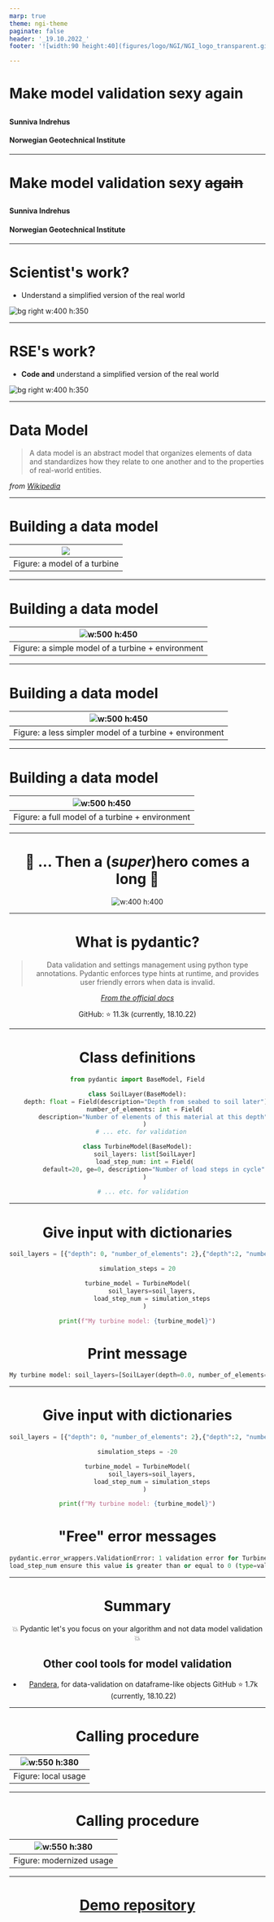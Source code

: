 ```yaml
---
marp: true
theme: ngi-theme
paginate: false
header: '_19.10.2022_'
footer: '![width:90 height:40](figures/logo/NGI/NGI_logo_transparent.gif)'

---
```


<!-- _class: title --> 
# Make model validation sexy again 


## 

####

#### Sunniva Indrehus
#### Norwegian Geotechnical Institute

---



<!-- _class: title --> 
# Make model validation sexy ~~again~~


## 

####

#### Sunniva Indrehus
#### Norwegian Geotechnical Institute

---



<!-- paginate: true -->

<!-- _footer: "![width:90 height:40](figures/logo/NGI/NGI_logo_transparent.gif)  *Figure credit: [Ali Bati](http://www.alibati.com/horse)* " -->

# Scientist's work? 


- Understand a simplified version of the real world 


 
![bg right w:400 h:350](figures/illustrations/horse.png) 



--- 

<!-- paginate: true -->

<!-- _footer: "![width:90 height:40](figures/logo/NGI/NGI_logo_transparent.gif)  *Figure credit: [Ali Bati](http://www.alibati.com/horse)* " -->



# RSE's work? 


- **Code and** understand a simplified version of the real world 


 
![bg right w:400 h:350](figures/illustrations/horse.png) 



--- 


# Data Model 

> A data model is an abstract model that organizes elements of data and standardizes how they relate to one another and to the properties of real-world entities.

*from [Wikipedia](https://en.wikipedia.org/wiki/Data_model)*


---


# Building a data model 

|![](figures/illustrations/start.png) |
|:--:|
| Figure: a model of a turbine |


--- 


# Building a data model 

|![w:500 h:450](figures/illustrations/simple_model.png) |
|:--:|
| Figure: a simple model of a turbine + environment |

--- 


# Building a data model 

|![w:500 h:450](figures/illustrations/bit_hard.png) |
|:--:|
| Figure: a less simpler model of a turbine + environment|


--- 


# Building a data model 

|![w:500 h:450](figures/illustrations/full_model.png) |
|:--:|
| Figure: a full model of a turbine + environment|

--- 




<div align="center"> 

# :musical_note: ...  Then a (_super_)hero comes a long :musical_note:


![w:400 h:400](figures/illustrations/hero.png) 

--- 

# What is pydantic? 

>  Data validation and settings management using python type annotations. Pydantic enforces type hints at runtime, and provides user friendly errors when data is invalid.
> 
*[From the official docs](https://pydantic-docs.helpmanual.io/)*

GitHub: :star: 11.3k (currently, 18.10.22) 


--- 


# Class definitions 

<div class="twocols">

```python
from pydantic import BaseModel, Field

class SoilLayer(BaseModel):
    depth: float = Field(description="Depth from seabed to soil later")
    number_of_elements: int = Field(
        description="Number of elements of this material at this depth"
    )
   # ... etc. for validation 
```

<p class="break"></p>

```python
class TurbineModel(BaseModel):
    soil_layers: list[SoilLayer]
    load_step_num: int = Field(
         default=20, ge=0, description="Number of load steps in cycle"
    )
    
    # ... etc. for validation 
```

</div>


--- 

# Give input with dictionaries 

```python
soil_layers = [{"depth": 0, "number_of_elements": 2},{"depth":2, "number_of_elements": 3}]

simulation_steps = 20

turbine_model = TurbineModel(
        soil_layers=soil_layers,
        load_step_num = simulation_steps
    )

print(f"My turbine model: {turbine_model}")
```

# Print message
```python 
My turbine model: soil_layers=[SoilLayer(depth=0.0, number_of_elements=2), SoilLayer(depth=2.0, number_of_elements=3)] load_step_num=20
```


---

# Give input with dictionaries 

```python
soil_layers = [{"depth": 0, "number_of_elements": 2},{"depth":2, "number_of_elements": 3}]

simulation_steps = -20

turbine_model = TurbineModel(
        soil_layers=soil_layers,
        load_step_num = simulation_steps
    )

print(f"My turbine model: {turbine_model}")
```

# "Free" error messages
```python 
pydantic.error_wrappers.ValidationError: 1 validation error for TurbineModel
load_step_num ensure this value is greater than or equal to 0 (type=value_error.number.not_ge; limit_value=0)
```


---


# Summary 

:boom: Pydantic let's you focus on your algorithm and not data model validation :boom:

## Other cool tools for model validation 
- [Pandera](https://pandera.readthedocs.io/en/stable/), for data-validation on dataframe-like objects 
  GitHub :star: 1.7k (currently, 18.10.22)
  
--- 

# Calling procedure 

|![w:550 h:380](figures/illustrations/infidep-classic.png) |
|:--:|
| Figure: local usage |

--- 



# Calling procedure 



|![w:550 h:380](figures/illustrations/infidep-api-container.png) |
|:--:|
| Figure: modernized usage |


---

# [Demo repository]() 

